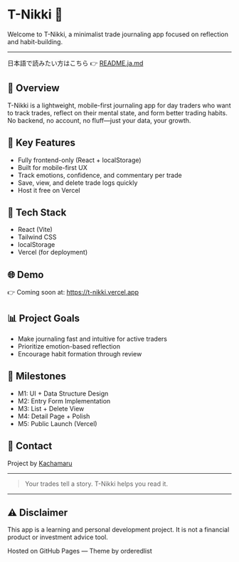 # T-Nikki 📃
Welcome to T-Nikki, a minimalist trade journaling app focused on reflection and habit-building.

---

日本語で読みたい方はこちら 👉 [README.ja.md](./README.ja.md)

## 🔄 Overview  
T-Nikki is a lightweight, mobile-first journaling app for day traders who want to track trades, reflect on their mental state, and form better trading habits. No backend, no account, no fluff—just your data, your growth.

## 🔧 Key Features
- Fully frontend-only (React + localStorage)
- Built for mobile-first UX
- Track emotions, confidence, and commentary per trade
- Save, view, and delete trade logs quickly
- Host it free on Vercel

## 🔢 Tech Stack
- React (Vite)
- Tailwind CSS
- localStorage
- Vercel (for deployment)

## 🌐 Demo  
👉 Coming soon at: https://t-nikki.vercel.app

## 📊 Project Goals
- Make journaling fast and intuitive for active traders  
- Prioritize emotion-based reflection  
- Encourage habit formation through review  

## 📓 Milestones
- M1: UI + Data Structure Design  
- M2: Entry Form Implementation  
- M3: List + Delete View  
- M4: Detail Page + Polish  
- M5: Public Launch (Vercel)

## 🧰 Contact  
Project by [Kachamaru](https://github.com/kachamaru)

---

> Your trades tell a story. T-Nikki helps you read it.

---

## ⚠️ Disclaimer  
This app is a learning and personal development project. It is not a financial product or investment advice tool.

Hosted on GitHub Pages — Theme by orderedlist
